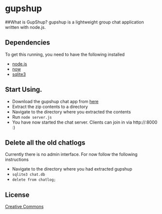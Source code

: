gupshup
=======

##What is GupShup?
gupshup is a lightweight group chat application written with node.js. 

## Dependencies
To get this running, you need to have the following installed

* [node.js](http://nodejs.org/) 
* [now](http://nowjs.com/)
* [sqlite3](http://www.sqlite.org/)

## Start Using.
* Download the gupshup chat app from [here](https://github.com/pradeep1288/gupshup/zipball/master)
* Extract the zip contents to a directory
* Navigate to the directory where you extracted the contents
* Run `node server.js`
* You have now started the chat server. Clients can join in via http://<servers-ip>:8000 :)

## Delete all the old chatlogs
Currently there is no admin interface. For now follow the following instructions
* Navigate to the directory where you had extracted gupshup
* `sqlite3 chat.db`
* `delete from chatlog;`

## License
[Creative Commons](http://creativecommons.org/licenses/by-nc-sa/3.0/)